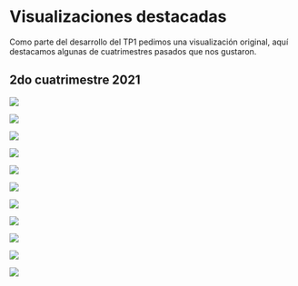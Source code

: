 # Visualizaciones destacadas

Como parte del desarrollo del TP1 pedimos una visualización original, aquí destacamos algunas de cuatrimestres pasados que nos gustaron.

## 2do cuatrimestre 2021

![](/assets/images/visus/basura.png "")

![](visus/f1_top_win_ratio.png "")

![](visus/velocidades.png "")

![](visus/videogames_tetris.png "")

![](visus/mario_kart.png "")

![](visus/dota_2.png "")

![](visus/messi.png "")

![](visus/record_messi.png "")

![](visus/river_boca.png "")

![](visus/titulos_1ra_division.png "")

![](visus/turismo.png "")

